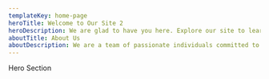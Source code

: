```yaml
---
templateKey: home-page
heroTitle: Welcome to Our Site 2
heroDescription: We are glad to have you here. Explore our site to learn more about us. 2
aboutTitle: About Us
aboutDescription: We are a team of passionate individuals committed to excellence.
---
```

Hero Section
